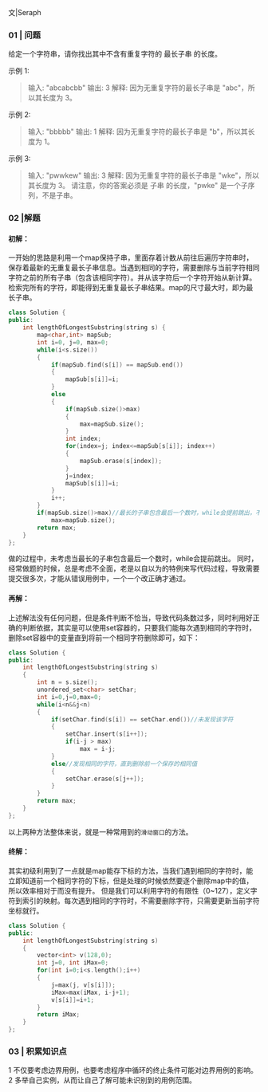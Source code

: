 文|Seraph
### 01 | 问题
给定一个字符串，请你找出其中不含有重复字符的 最长子串 的长度。

示例 1:

>输入: "abcabcbb"
>输出: 3 
>解释: 因为无重复字符的最长子串是 "abc"，所以其长度为 3。

示例 2:
>输入: "bbbbb"
>输出: 1
>解释: 因为无重复字符的最长子串是 "b"，所以其长度为 1。

示例 3:
>输入: "pwwkew"
>输出: 3
>解释: 因为无重复字符的最长子串是 "wke"，所以其长度为 3。
 >    请注意，你的答案必须是 子串 的长度，"pwke" 是一个子序列，不是子串。

### 02 |解题
#### 初解：
一开始的思路是利用一个map保持子串，里面存着计数从前往后遍历字符串时，保存着最新的无重复最长子串信息。当遇到相同的字符，需要删除与当前字符相同字符之前的所有子串（包含该相同字符）。并从该字符后一个字符开始从新计算。
检索完所有的字符，即能得到无重复最长子串结果。map的尺寸最大时，即为最长子串。
```cpp
class Solution {
public:
    int lengthOfLongestSubstring(string s) {
        map<char,int> mapSub;
        int i=0, j=0, max=0;
        while(i<s.size())
        {
            if(mapSub.find(s[i]) == mapSub.end())
            {
                mapSub[s[i]]=i;
            }
            else
            {
                if(mapSub.size()>max)
                {
                    max=mapSub.size();
                }
                int index;
                for(index=j; index<=mapSub[s[i]]; index++)
                {
                    mapSub.erase(s[index]);
                }
                j=index;
                mapSub[s[i]]=i;  
            }
            i++;
        }
        if(mapSub.size()>max)//最长的子串包含最后一个数时，while会提前跳出，不会计算，故在此计算一遍
            max=mapSub.size();
        return max;
    }
};
```
做的过程中，未考虑当最长的子串包含最后一个数时，while会提前跳出。
同时，经常做题的时候，总是考虑不全面，老是以自以为的特例来写代码过程，导致需要提交很多次，才能从错误用例中，一个一个改正确才通过。
#### 再解：
上述解法没有任何问题，但是条件判断不恰当，导致代码条数过多，同时利用好正确的判断依据，其实是可以使用set容器的，只要我们能每次遇到相同的字符时，删除set容器中的变量直到将前一个相同字符删除即可，如下：
```cpp
class Solution {
public:
    int lengthOfLongestSubstring(string s) 
    {
        int n = s.size();
        unordered_set<char> setChar;
        int i=0,j=0,max=0;
        while(i<n&&j<n)
        {
            if(setChar.find(s[i]) == setChar.end())//未发现该字符
            {
                setChar.insert(s[i++]);
                if(i-j > max)
                    max = i-j;
            }
            else//发现相同的字符，直到删除前一个保存的相同值
            {
                setChar.erase(s[j++]);
            }
        }
        return max;
    }             
};
```
以上两种方法整体来说，就是一种常用到的`滑动窗口`的方法。
#### 终解：
其实初级利用到了一点就是map能存下标的方法，当我们遇到相同的字符时，能立即知道前一个相同字符的下标，但是处理的时候依然要逐个删除map中的值，所以效率相对于而没有提升。
但是我们可以利用字符的有限性（0~127），定义字符到索引的映射。每次遇到相同的字符时，不需要删除字符，只需要更新当前字符坐标就行。
```cpp
class Solution {
public:
    int lengthOfLongestSubstring(string s) 
    {
        vector<int> v(128,0);
        int j=0, int iMax=0;
        for(int i=0;i<s.length();i++)
        {
            j=max(j, v[s[i]]);
            iMax=max(iMax, i-j+1);
            v[s[i]]=i+1;
        }
        return iMax;
    }             
};
```

### 03 | 积累知识点
1 不仅要考虑边界用例，也要考虑程序中循环的终止条件可能对边界用例的影响。
2 多举自己实例，从而让自己了解可能未识别到的用例范围。
